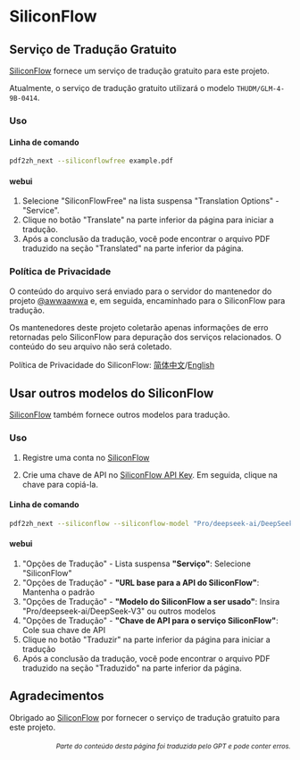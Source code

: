 # SiliconFlow

## Serviço de Tradução Gratuito

[SiliconFlow](https://siliconflow.cn) fornece um serviço de tradução gratuito para este projeto.

Atualmente, o serviço de tradução gratuito utilizará o modelo `THUDM/GLM-4-9B-0414`.

### Uso

#### Linha de comando

```bash
pdf2zh_next --siliconflowfree example.pdf 
```

#### webui

1. Selecione "SiliconFlowFree" na lista suspensa "Translation Options" - "Service".
2. Clique no botão "Translate" na parte inferior da página para iniciar a tradução.
3. Após a conclusão da tradução, você pode encontrar o arquivo PDF traduzido na seção "Translated" na parte inferior da página.


### Política de Privacidade

O conteúdo do arquivo será enviado para o servidor do mantenedor do projeto [@awwaawwa](https://github.com/awwaawwa) e, em seguida, encaminhado para o SiliconFlow para tradução.

Os mantenedores deste projeto coletarão apenas informações de erro retornadas pelo SiliconFlow para depuração dos serviços relacionados. O conteúdo do seu arquivo não será coletado.

Política de Privacidade do SiliconFlow: [简体中文](https://docs.siliconflow.cn/cn/legals/privacy-policy)/[English](https://docs.siliconflow.cn/en/legals/privacy-policy)



## Usar outros modelos do SiliconFlow

[SiliconFlow](https://siliconflow.cn) também fornece outros modelos para tradução.

### Uso

1. Registre uma conta no [SiliconFlow](https://siliconflow.cn)

2. Crie uma chave de API no [SiliconFlow API Key](https://cloud.siliconflow.cn/me/account/ak). Em seguida, clique na chave para copiá-la.

#### Linha de comando

```bash
pdf2zh_next --siliconflow --siliconflow-model "Pro/deepseek-ai/DeepSeek-V3" --siliconflow-api-key <your-api-key> example.pdf
```

#### webui

1. "Opções de Tradução" - Lista suspensa **"Serviço"**: Selecione "SiliconFlow"  
2. "Opções de Tradução" - **"URL base para a API do SiliconFlow"**: Mantenha o padrão  
3. "Opções de Tradução" - **"Modelo do SiliconFlow a ser usado"**: Insira "Pro/deepseek-ai/DeepSeek-V3" ou outros modelos  
4. "Opções de Tradução" - **"Chave de API para o serviço SiliconFlow"**: Cole sua chave de API  
5. Clique no botão "Traduzir" na parte inferior da página para iniciar a tradução  
6. Após a conclusão da tradução, você pode encontrar o arquivo PDF traduzido na seção "Traduzido" na parte inferior da página.


## Agradecimentos

Obrigado ao [SiliconFlow](https://siliconflow.cn) por fornecer o serviço de tradução gratuito para este projeto.

<div align="right"> 
<h6><small>Parte do conteúdo desta página foi traduzida pelo GPT e pode conter erros.</small></h6>